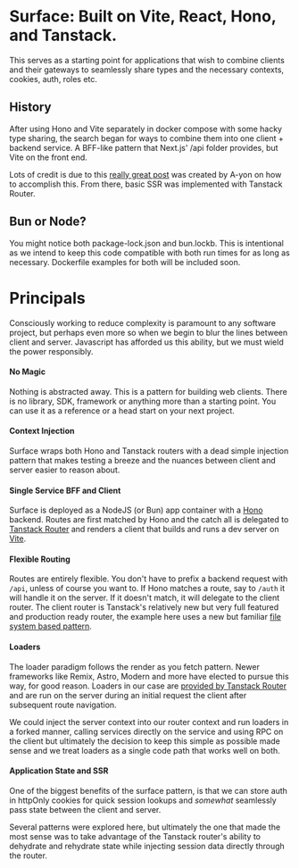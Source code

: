 # Surface: Built on Vite, React, Hono, and Tanstack.

This serves as a starting point for applications that wish to combine clients and their gateways to seamlessly share types and the necessary contexts, cookies, auth, roles etc.

## History

After using Hono and Vite separately in docker compose with some hacky type sharing, the search began for ways to combine them into one client + backend service. A BFF-like pattern that Next.js' /api folder provides, but Vite on the front end.

Lots of credit is due to this [really great post](https://ayon.li/full-stack-development-with-vite-and-hono) was created by A-yon on how to accomplish this. From there, basic SSR was implemented with Tanstack Router.

## Bun or Node?

You might notice both package-lock.json and bun.lockb. This is intentional as we intend to keep this code compatible with both run times for as long as necessary. Dockerfile examples for both will be included soon.

# Principals

Consciously working to reduce complexity is paramount to any software project, but perhaps even more so when we begin to blur the lines between client and server. Javascript has afforded us this ability, but we must wield the power responsibly.

#### No Magic

Nothing is abstracted away. This is a pattern for building web clients. There is no library, SDK, framework or anything more than a starting point. You can use it as a reference or a head start on your next project.

#### Context Injection

Surface wraps both Hono and Tanstack routers with a dead simple injection pattern that makes testing a breeze and the nuances between client and server easier to reason about.

#### Single Service BFF and Client

Surface is deployed as a NodeJS (or Bun) app container with a [Hono](https://hono.dev/) backend. Routes are first matched by Hono and the catch all is delegated to [Tanstack Router](https://tanstack.com/router/latest) and renders a client that builds and runs a dev server on [Vite](https://vitejs.dev/).

#### Flexible Routing

Routes are entirely flexible. You don't have to prefix a backend request with `/api`, unless of course you want to. If Hono matches a route, say to `/auth` it will handle it on the server. If it doesn't match, it will delegate to the client router. The client router is Tanstack's relatively new but very full featured and production ready router, the example here uses a new but familiar [file system based pattern](https://tanstack.com/router/v1/docs/framework/react/guide/file-based-routing).

#### Loaders

The loader paradigm follows the render as you fetch pattern. Newer frameworks like Remix, Astro, Modern and more have elected to pursue this way, for good reason. Loaders in our case are [provided by Tanstack Router](https://tanstack.com/router/v1/docs/framework/react/guide/data-loading) and are run on the server during an initial request the client after subsequent route navigation.

We could inject the server context into our router context and run loaders in a forked manner, calling services directly on the service and using RPC on the client but ultimately the decision to keep this simple as possible made sense and we treat loaders as a single code path that works well on both.

#### Application State and SSR

One of the biggest benefits of the surface pattern, is that we can store auth in httpOnly cookies for quick session lookups and _somewhat_ seamlessly pass state between the client and server.

Several patterns were explored here, but ultimately the one that made the most sense was to take advantage of the Tanstack router's ability to dehydrate and rehydrate state while injecting session data directly through the router.
